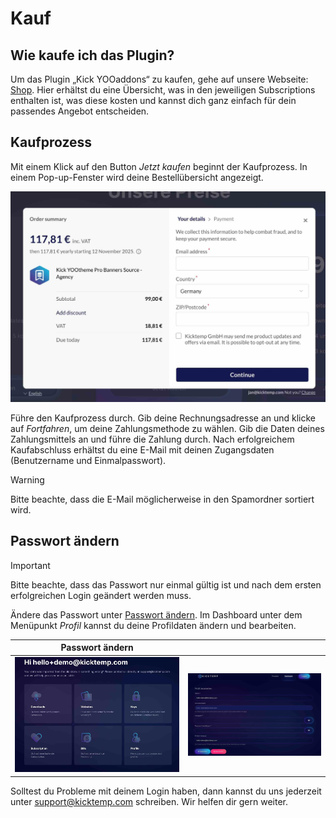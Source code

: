 # Kauf

## Wie kaufe ich das Plugin?

Um das Plugin „Kick YOOaddons“ zu kaufen, gehe auf unsere Webseite: [Shop](https://kicktemp.shop/).
Hier erhältst du eine Übersicht, was in den jeweiligen Subscriptions enthalten ist, was diese kosten und kannst dich ganz einfach für dein passendes Angebot entscheiden.

## Kaufprozess

Mit einem Klick auf den Button *Jetzt kaufen* beginnt der Kaufprozess. In einem Pop-up-Fenster wird deine Bestellübersicht angezeigt.

![Kaufprozess.jpg](assets/JPEG/gettingstarted/Kaufprozess.jpg)

Führe den Kaufprozess durch. Gib deine Rechnungsadresse an und klicke auf *Fortfahren*, um deine Zahlungsmethode zu wählen. Gib die Daten deines Zahlungsmittels an und führe die Zahlung durch.
Nach erfolgreichem Kaufabschluss erhältst du eine E-Mail mit deinen Zugangsdaten (Benutzername und Einmalpasswort).

> [!WARNING]
>Bitte beachte, dass die E-Mail möglicherweise in den Spamordner sortiert wird.

## Passwort ändern

> [!IMPORTANT]
> Bitte beachte, dass das Passwort nur einmal gültig ist und nach dem ersten erfolgreichen Login geändert werden muss.

Ändere das Passwort unter [Passwort ändern](https://kicktemp.shop/dashboard/profil). Im Dashboard unter dem Menüpunkt *Profil* kannst du deine Profildaten ändern und bearbeiten.

| Passwort ändern                                                            |                                                                            |
|----------------------------------------------------------------------------|----------------------------------------------------------------------------|
| ![Dashboard_Profil.jpeg](assets/JPEG/gettingstarted/Dashboard_Profil.jpeg) | ![Passwort_aendern.jpeg](assets/JPEG/gettingstarted/Passwort_aendern.jpeg) |

Solltest du Probleme mit deinem Login haben, dann kannst du uns jederzeit unter support@kicktemp.com schreiben. Wir helfen dir gern weiter.
